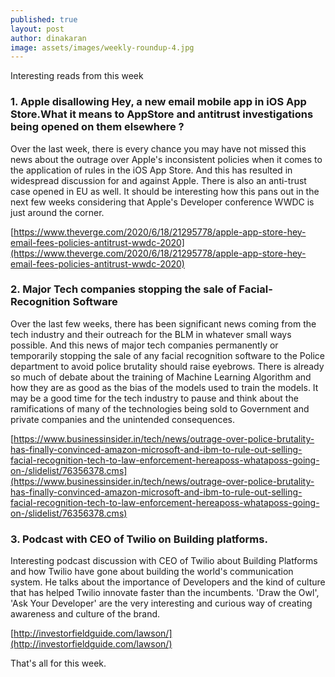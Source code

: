 ```yaml
---
published: true
layout: post
author: dinakaran
image: assets/images/weekly-roundup-4.jpg
---
```

Interesting reads from this week

### 1. Apple disallowing Hey, a new email mobile app in iOS App Store.What it means to AppStore and antitrust investigations being opened on them elsewhere ? 

Over the last week, there is every chance you may have not missed this news about the outrage over Apple's inconsistent policies when it comes to the application of rules in the iOS App Store. And this has resulted in widespread discussion for and against Apple. There is also an anti-trust case opened in EU as well. It should be interesting how this pans out in the next few weeks considering that Apple's Developer conference WWDC is just around the corner.  

[https://www.theverge.com/2020/6/18/21295778/apple-app-store-hey-email-fees-policies-antitrust-wwdc-2020](https://www.theverge.com/2020/6/18/21295778/apple-app-store-hey-email-fees-policies-antitrust-wwdc-2020)


### 2. Major Tech companies stopping the sale of Facial-Recognition Software

Over the last few weeks, there has been significant news coming from the tech industry and their outreach for the BLM in whatever small ways possible. And this news of major tech companies permanently or temporarily stopping the sale of any facial recognition software to the Police department to avoid police brutality should raise eyebrows. There is already so much of debate about the training of Machine Learning Algorithm and how they are as good as the bias of the models used to train the models. It may be a good time for the tech industry to pause and think about the ramifications of many of the technologies being sold to Government and private companies and the unintended consequences. 

[https://www.businessinsider.in/tech/news/outrage-over-police-brutality-has-finally-convinced-amazon-microsoft-and-ibm-to-rule-out-selling-facial-recognition-tech-to-law-enforcement-hereaposs-whataposs-going-on-/slidelist/76356378.cms](https://www.businessinsider.in/tech/news/outrage-over-police-brutality-has-finally-convinced-amazon-microsoft-and-ibm-to-rule-out-selling-facial-recognition-tech-to-law-enforcement-hereaposs-whataposs-going-on-/slidelist/76356378.cms)


### 3. Podcast with CEO of Twilio on Building platforms.

Interesting podcast discussion with CEO of Twilio about Building Platforms and how Twilio have gone about building the world's communication system. He talks about the importance of Developers and the kind of culture that has helped Twilio innovate faster than the incumbents. 'Draw the Owl', 'Ask Your Developer' are the very interesting and curious way of creating awareness and culture of the brand. 

[http://investorfieldguide.com/lawson/](http://investorfieldguide.com/lawson/)

That's all for this week.

